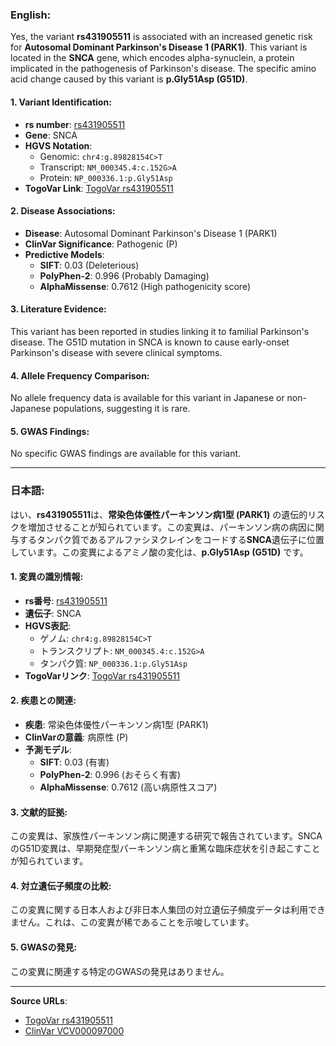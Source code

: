 ### English:
Yes, the variant **rs431905511** is associated with an increased genetic risk for **Autosomal Dominant Parkinson's Disease 1 (PARK1)**. This variant is located in the **SNCA** gene, which encodes alpha-synuclein, a protein implicated in the pathogenesis of Parkinson's disease. The specific amino acid change caused by this variant is **p.Gly51Asp (G51D)**.

#### 1. Variant Identification:
- **rs number**: [rs431905511](https://identifiers.org/dbsnp/rs431905511)
- **Gene**: SNCA
- **HGVS Notation**:
  - Genomic: `chr4:g.89828154C>T`
  - Transcript: `NM_000345.4:c.152G>A`
  - Protein: `NP_000336.1:p.Gly51Asp`
- **TogoVar Link**: [TogoVar rs431905511](https://togovar.org/variant/4-89828154-C-T)

#### 2. Disease Associations:
- **Disease**: Autosomal Dominant Parkinson's Disease 1 (PARK1)
- **ClinVar Significance**: Pathogenic (P)
- **Predictive Models**:
  - **SIFT**: 0.03 (Deleterious)
  - **PolyPhen-2**: 0.996 (Probably Damaging)
  - **AlphaMissense**: 0.7612 (High pathogenicity score)

#### 3. Literature Evidence:
This variant has been reported in studies linking it to familial Parkinson's disease. The G51D mutation in SNCA is known to cause early-onset Parkinson's disease with severe clinical symptoms.

#### 4. Allele Frequency Comparison:
No allele frequency data is available for this variant in Japanese or non-Japanese populations, suggesting it is rare.

#### 5. GWAS Findings:
No specific GWAS findings are available for this variant.

---

### 日本語:
はい、**rs431905511**は、**常染色体優性パーキンソン病1型 (PARK1)** の遺伝的リスクを増加させることが知られています。この変異は、パーキンソン病の病因に関与するタンパク質であるアルファシヌクレインをコードする**SNCA**遺伝子に位置しています。この変異によるアミノ酸の変化は、**p.Gly51Asp (G51D)** です。

#### 1. 変異の識別情報:
- **rs番号**: [rs431905511](https://identifiers.org/dbsnp/rs431905511)
- **遺伝子**: SNCA
- **HGVS表記**:
  - ゲノム: `chr4:g.89828154C>T`
  - トランスクリプト: `NM_000345.4:c.152G>A`
  - タンパク質: `NP_000336.1:p.Gly51Asp`
- **TogoVarリンク**: [TogoVar rs431905511](https://togovar.org/variant/4-89828154-C-T)

#### 2. 疾患との関連:
- **疾患**: 常染色体優性パーキンソン病1型 (PARK1)
- **ClinVarの意義**: 病原性 (P)
- **予測モデル**:
  - **SIFT**: 0.03 (有害)
  - **PolyPhen-2**: 0.996 (おそらく有害)
  - **AlphaMissense**: 0.7612 (高い病原性スコア)

#### 3. 文献的証拠:
この変異は、家族性パーキンソン病に関連する研究で報告されています。SNCAのG51D変異は、早期発症型パーキンソン病と重篤な臨床症状を引き起こすことが知られています。

#### 4. 対立遺伝子頻度の比較:
この変異に関する日本人および非日本人集団の対立遺伝子頻度データは利用できません。これは、この変異が稀であることを示唆しています。

#### 5. GWASの発見:
この変異に関連する特定のGWASの発見はありません。

---

**Source URLs**:
- [TogoVar rs431905511](https://togovar.org/variant/4-89828154-C-T)
- [ClinVar VCV000097000](https://www.ncbi.nlm.nih.gov/clinvar/variation/97000)